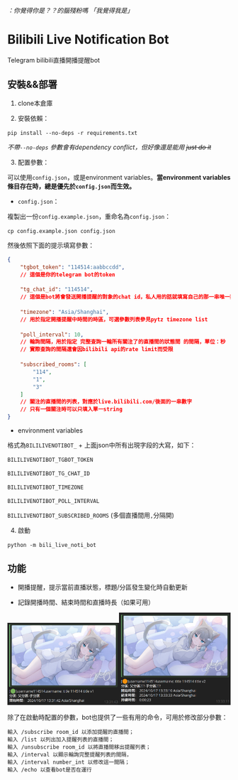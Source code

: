 *：你覺得你是？？的腦殘粉嗎*
*「我覺得我是」*

# Bilibili Live Notification Bot

Telegram bilibili直播開播提醒bot 

## 安裝&&部署

1. clone本倉庫

2. 安裝依賴：

`pip install --no-deps -r requirements.txt`

*不帶`--no-deps` 參數會有dependency conflict，但好像還是能用 ~~just do it~~* 

3. 配置參數：

可以使用`config.json`，或是environment variables。**當environment variables條目存在時，總是優先於`config.json`而生效。**

- `config.json`：

複製出一份`config.example.json`，重命名為`config.json`：

`cp config.example.json config.json`

然後依照下面的提示填寫參數：

```json
{
    "tgbot_token": "114514:aabbccdd",
    // 這個是你的telegram bot的token

    "tg_chat_id": "114514",
    // 這個是bot將會發送開播提醒的對象的chat id，私人用的話就填寫自己的那一串唯一數字id

    "timezone": "Asia/Shanghai",
    // 用於指定開播提醒中時間的時區，可選參數列表參見pytz timezone list

    "poll_interval": 10,
    // 輪詢間隔，用於指定 完整查詢一輪所有關注了的直播間的狀態間 的間隔，單位：秒
    // 實際查詢的間隔還會因bilibili api的rate limit而受限

    "subscribed_rooms": [
        "114",
        "1", 
        "3"
    ]
    // 關注的直播間的列表，對應於live.bilibili.com/後面的一串數字
    // 只有一個關注時可以只填入單一string
}
```

- environment variables

格式為`BILILIVENOTIBOT_` + 上面json中所有出現字段的大寫，如下：

`BILILIVENOTIBOT_TGBOT_TOKEN`

`BILILIVENOTIBOT_TG_CHAT_ID`

`BILILIVENOTIBOT_TIMEZONE`

`BILILIVENOTIBOT_POLL_INTERVAL`

`BILILIVENOTIBOT_SUBSCRIBED_ROOMS`  (多個直播間用`,`分隔開)

4. 啟動

`python -m bili_live_noti_bot`

## 功能

- 開播提醒，提示當前直播狀態，標題/分區發生變化時自動更新

- 記錄開播時間、結束時間和直播時長（如果可用）
<p align="center">
<img src="assets/image.png" alt="" width="50%"><img src="assets/image-1.png" alt="" width="50%">
</p>

除了在啟動時配置的參數，bot也提供了一些有用的命令，可用於修改部分參數：

```
輸入 /subscribe room_id 以添加提醒的直播間；
輸入 /list 以列出加入提醒列表的直播間；
輸入 /unsubscribe room_id 以將直播間移出提醒列表；
輸入 /interval 以顯示輪詢完整提醒列表的間隔，
輸入 /interval number_int 以修改這一間隔；
輸入 /echo 以查看bot是否在運行
```